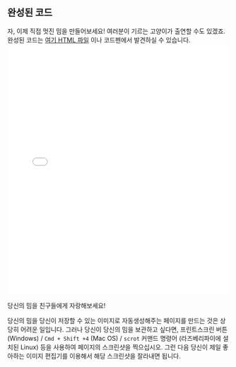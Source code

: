 ## 완성된 코드

자, 이제 직접 멋진 밈을 만들어보세요! 여러분이 기르는 고양이가 출연할 수도 있겠죠. 완성된 코드는 [여기 HTML 파일](resources/index.html) 이나 코드펜에서 발견하실 수 있습니다. <iframe height='567' scrolling='no' title='고양이 밈 생성기' src='//codepen.io/rpflaura/embed/NbbveK/?height=567&theme-id=0&default-tab=js,result&embed-version=2' frameborder='no' allowtransparency='true' allowfullscreen='true' style='width: 100%;'>See the Pen <a href='https://codepen.io/rpflaura/pen/NbbveK/'>Cat Meme Generator</a> by Laura Sach (<a href='https://codepen.io/rpflaura'>@rpflaura</a>) on <a href='https://codepen.io'>CodePen</a>.
</iframe>

당신의 밈을 친구들에게 자랑해보세요!

당신의 밈을 당신이 저장할 수 있는 이미지로 자동생성해주는 페이지를 만드는 것은 상당히 어려운 일입니다. 그러나 당신이 당신의 밈을 보관하고 싶다면, 프린트스크린 버튼 (Windows) / `Cmd + Shift +4` (Mac OS) / `scrot` 커맨드 명령어 (라즈베리파이에 설치된 Linux) 등을 사용하여 페이지의 스크린샷을 찍으십시오. 그런 다음 당신이 제일 좋아하는 이미지 편집기를 이용해서 해당 스크린샷을 잘라내면 됩니다.
